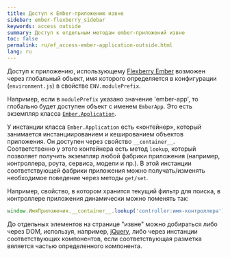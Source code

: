 ```yaml
---
title: Доступ к Ember-приложению извне
sidebar: ember-flexberry_sidebar
keywords: access outside
summary: Доступ к отдельным методам ember-приложений извне
toc: false
permalink: ru/ef_access-ember-application-outside.html
lang: ru
---
```


Доступ к приложению, использующему [Flexberry Ember](ef_landing_page.html) возможен через глобальный объект, имя которого определяется в конфигурации (`environment.js`) в свойстве `ENV.modulePrefix`.

Например, если в `modulePrefix` указано значение 'ember-app', то глобально будет доступен объект с именем `EmberApp`. Это есть экземпляр класса [`Ember.Application`](https://emberjs.com/api/ember/2.4/classes/Ember.Application).

У инстанции класса `Ember.Application` есть «контейнер», который занимается инстанциированием и кешированием объектов приложения. Он доступен через свойство `__container__`. Соответственно у этого контейнера есть метод `lookup`, который позволяет получить экземпляр любой фабрики приложения (например, контроллера, роута, сервиса, модели и пр.). В этой инстанции соответствующей фабрики приложения можно получать/изменять необходимое поведение через методы `get/set`.
 
Например, свойство, в котором хранится текущий фильтр для поиска, в контроллере приложения динамически можно поменять так:

```javascript
window.ИмяПриложения.__container__.lookup('controller:имя-контроллера').set('filter', 'значение');
```
 
До отдельных элементов на странице "извне" можно добираться либо через DOM, используя, например, [jQuery](https://jquery.com/), либо через инстанции соответствующих компонентов, если соответствующая разметка вяляется частью определенного компонента.
